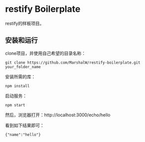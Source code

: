 # restify Boilerplate

restify的样板项目。

## 安装和运行

clone项目，并使用自己希望的目录名称：

```
git clone https://github.com/MarshalW/restify-boilerplate.git your_folder_name

```

安装所需的库：

```
npm install
```

启动服务：

```
npm start
```

然后，浏览器打开：http://localhost:3000/echo/hello

看到如下结果即可：

```
{"name":"hello"}
```